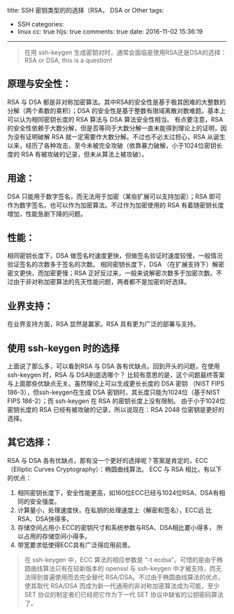 title: SSH 密钥类型的的选择（RSA， DSA or Other
tags:
  - SSH
categories:
  - linux
cc: true
hljs: true
comments: true
date: 2016-11-02 15:36:19
---
>在用 ssh-keygen 生成密钥对时，通常会面临是使用RSA还是DSA的选择：RSA or DSA, this is a question!

## 原理与安全性：
RSA 与 DSA 都是非对称加密算法。其中RSA的安全性是基于极其困难的大整数的分解（两个素数的乘积）；DSA 的安全性是基于整数有限域离散对数难题。基本上可以认为相同密钥长度的 RSA 算法与 DSA 算法安全性相当。
有点要注意，RSA 的安全性依赖于大数分解，但是否等同于大数分解一直未能得到理论上的证明，因为没有证明破解 RSA 就一定需要作大数分解。不过也不必太过担心，RSA 从诞生以来，经历了各种攻击，至今未被完全攻破（依靠暴力破解，小于1024位密钥长度的 RSA 有被攻破的记录，但未从算法上被攻破）。

## 用途：
DSA 只能用于数字签名，而无法用于加密（某些扩展可以支持加密）；RSA 即可作为数字签名，也可以作为加密算法。不过作为加密使用的 RSA 有着随密钥长度增加，性能急剧下降的问题。

## 性能：
相同密钥长度下，DSA 做签名时速度更快，但做签名验证时速度较慢，一般情况验证签名的次数多于签名的次数。
相同密钥长度下，DSA （在扩展支持下）解密密文更快，而加密更慢；RSA 正好反过来，一般来说解密次数多于加密次数。不过由于非对称加密算法的先天性能问题，两者都不是加密的好选择。

## 业界支持：
在业界支持方面，RSA 显然是赢家。RSA 具有更为广泛的部署与支持。

## 使用 ssh-keygen 时的选择
上面说了那么多，可以看到RSA 与 DSA 各有优缺点。回到开头的问题，在使用 ssh-keygen 时，RSA 与 DSA到底选哪个？ 比较有意思的是，这个问题最终答案与上面那些优缺点无关。虽然理论上可以生成更长长度的 DSA 密钥 （NIST FIPS 186-3），但ssh-keygen在生成 DSA 密钥时，其长度只能为1024位（基于NIST FIPS 186-2）；而 ssh-keygen 在 RSA 的密钥长度上没有限制。
由于小于1024位密钥长度的 RSA 已经有被攻破的记录，所以说现在：RSA 2048 位密钥是更好的选择。

## 其它选择：
RSA 与 DSA 各有优缺点，那有没一个更好的选择呢？答案是肯定的，ECC（Elliptic Curves Cryptography）：椭圆曲线算法。
ECC 与 RSA 相比，有以下的优点：
1. 相同密钥长度下，安全性能更高，如160位ECC已经与1024位RSA、DSA有相同的安全强度。
2. 计算量小，处理速度快，在私钥的处理速度上（解密和签名），ECC远 比RSA、DSA快得多。
3. 存储空间占用小 ECC的密钥尺寸和系统参数与RSA、DSA相比要小得多， 所以占用的存储空间小得多。
4. 带宽要求低使得ECC具有广泛得应用前景。

>在 ssh-keygen 中，ECC 算法的相应参数是 “-t ecdsa”。可惜的是由于椭圆曲线算法只有在较新版本的 openssl 与 ssh-keygen 中才被支持，而无法得到普遍使用而去完全替代 RSA/DSA。不过由于椭圆曲线算法的优点，使其取代 RSA/DSA 而成为新一代通用的非对称加密算法成为可能，至少 SET 协议的制定者们已经把它作为下一代 SET 协议中缺省的公钥密码算法了。
